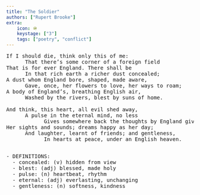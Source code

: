 ```yaml
---
title: "The Soldier"
authors: ["Rupert Brooke"]
extra:
    icon: 🪖
    keystage: ["3"]
    tags: ["poetry", "conflict"]
---
```


<pre class="language-pre">
If I should die, think only this of me:  
      That there’s some corner of a foreign field  
That is for ever England. There shall be  
      In that rich earth a richer dust concealed;  
A dust whom England bore, shaped, made aware,  
      Gave, once, her flowers to love, her ways to roam;  
A body of England’s, breathing English air,  
      Washed by the rivers, blest by suns of home.  
  
And think, this heart, all evil shed away,  
      A pulse in the eternal mind, no less  
            Gives somewhere back the thoughts by England given;  
Her sights and sounds; dreams happy as her day;  
      And laughter, learnt of friends; and gentleness,  
            In hearts at peace, under an English heaven.  
<pre>

- DEFINITIONS:
  - concealed: (v) hidden from view  
  - blest: (adj) blessed, made holy  
  - pulse: (n) heartbeat, rhythm  
  - eternal: (adj) everlasting, unchanging  
  - gentleness: (n) softness, kindness
